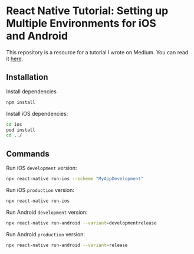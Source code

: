 # React Native Tutorial: Setting up Multiple Environments for iOS and Android

This repository is a resource for a tutorial I wrote on Medium. You can read it [here](https://medium.com/@maximejulian/setting-up-multiple-environments-on-react-native-for-ios-and-android-c43f3128754f).

## Installation

Install dependencies

```sh
npm install
```

Install iOS dependencies:

```sh
cd ios
pod install
cd ../
```

## Commands

Run iOS `development` version:

```sh
npx react-native run-ios --scheme "MyAppDevelopment"
```

Run iOS `production` version:

```sh
npx react-native run-ios
```

Run Android `development` version:

```sh
npx react-native run-android --variant=developmentrelease
```

Run Android `production` version:

```sh
npx react-native run-android --variant=release
```
